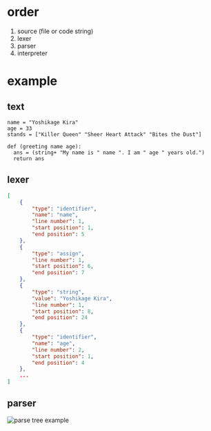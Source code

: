 # order
1. source (file or code string)
2. lexer
3. parser
4. interpreter
# example
## text
```
name = "Yoshikage Kira"
age = 33
stands = ["Killer Queen" "Sheer Heart Attack" "Bites the Dust"]

def (greeting name age):
  ans = (string+ "My name is " name ". I am " age " years old.")
  return ans
```
## lexer
```json
[
    {
        "type": "identifier",
        "name": "name",
        "line number": 1,
        "start position": 1,
        "end position": 5
    },
    {
        "type": "assign",
        "line number": 1,
        "start position": 6,
        "end position": 7
    },
    {
        "type": "string",
        "value": "Yoshikage Kira",
        "line number": 1,
        "start position": 8,
        "end position": 24
    },
    {
        "type": "identifier",
        "name": "age",
        "line number": 2,
        "start position": 1,
        "end position": 4
    },
    ...
]
```
## parser
![parse tree example](https://quasarbright.github.io/Subduce/figures/parseTreeExample.PNG)
